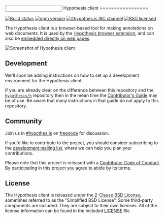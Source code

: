 <input/>
Hypothesis client
=================

[![Build status](https://img.shields.io/travis/hypothesis/client/master.svg)][travis]
[![npm version](https://img.shields.io/npm/v/hypothesis.svg)][npm]
[![#hypothes.is IRC channel](https://img.shields.io/badge/IRC-%23hypothes.is-blue.svg)][irc]
[![BSD licensed](https://img.shields.io/badge/license-BSD-blue.svg)][license]

[travis]: https://travis-ci.org/hypothesis/client
[npm]: https://www.npmjs.com/package/hypothesis
[irc]: https://www.irccloud.com/invite?channel=%23hypothes.is&amp;hostname=irc.freenode.net&amp;port=6667&amp;ssl=1
[license]: https://github.com/hypothesis/client/blob/master/LICENSE

The Hypothesis client is a browser-based tool for making annotations on web
documents. It is used by the [Hypothesis browser extension][ext], and can also
be [embedded directly on web pages][embed].

![Screenshot of Hypothesis client](/images/screenshot.png?raw=true)

[ext]: https://chrome.google.com/webstore/detail/hypothesis-web-pdf-annota/bjfhmglciegochdpefhhlphglcehbmek
[embed]: https://hypothes.is/for-publishers/

Development
-----------

We'll soon be adding instructions on how to set up a development environment for
the Hypothesis client.

If you are already clear on the difference between this repository and the
[`hypothesis/h`](https://github.com/hypothesis/h) repository then in the mean
time the [Contributor's Guide](https://h.readthedocs.io/en/latest/developing/)
may be of use. Be aware that many instructions in that guide do not apply to
this repository.

Community
---------

Join us in [#hypothes.is][irc] on [freenode](https://freenode.net/) for
discussion.

If you'd like to contribute to the project, you should consider subscribing to
the [development mailing list][ml], where we can help you plan your
contributions.

Please note that this project is released with a [Contributor Code of
Conduct][coc]. By participating in this project you agree to abide by its terms.

[ml]: https://groups.google.com/a/list.hypothes.is/forum/#!forum/dev
[coc]: https://github.com/hypothesis/client/blob/master/CODE_OF_CONDUCT

License
-------

The Hypothesis client is released under the [2-Clause BSD License][bsd2c],
sometimes referred to as the "Simplified BSD License". Some third-party
components are included. They are subject to their own licenses. All of the
license information can be found in the included [LICENSE][license] file.

[bsd2c]: http://www.opensource.org/licenses/BSD-2-Clause
[license]: https://github.com/hypothesis/client/blob/master/LICENSE

